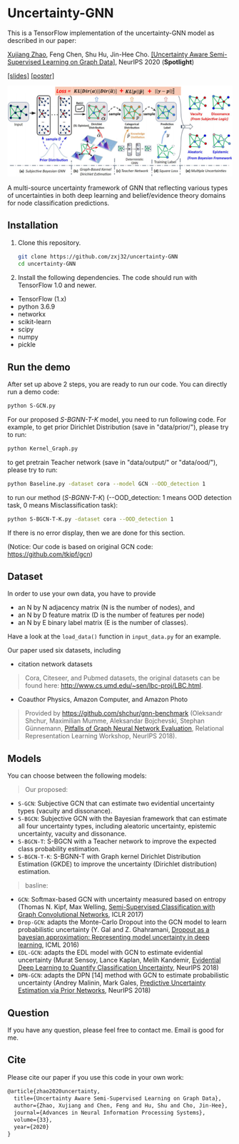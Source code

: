 # Uncertainty-GNN

This is a TensorFlow implementation of the uncertainty-GNN model as described in our paper:
 
[Xujiang Zhao](https://zxj32.github.io/), Feng Chen, Shu Hu, Jin-Hee Cho. [[Uncertainty Aware Semi-Supervised Learning on Graph Data]](https://zxj32.github.io/data/NIPS2020_Uncertainty.pdf), NeurIPS 2020 (**Spotlight**) 

[[slides]](https://zxj32.github.io/data/NIPS2020-Uncertainty_slides.pdf)    [[poster]](https://zxj32.github.io/data/NIPS2020-poster.pdf)


![Uncertainty Framework](framework.png)

A multi-source uncertainty framework of GNN that reflecting various types of uncertainties in both deep learning and belief/evidence theory domains for node classification predictions.


## Installation

1. Clone this repository.
   ```sh
   git clone https://github.com/zxj32/uncertainty-GNN
   cd uncertainty-GNN
   ```

2. Install the following dependencies. The code should run with TensorFlow 1.0 and newer.
* TensorFlow (1.x)
* python 3.6.9
* networkx
* scikit-learn
* scipy
* numpy
* pickle

## Run the demo

After set up above 2 steps, you are ready to run our code. You can directly run a demo code:
```bash
python S-GCN.py
```

For our proposed *S-BGNN-T-K* model, you need to run following code. For example, to get prior Dirichlet Distribution (save in "data/prior/"), please try to run:
```bash
python Kernel_Graph.py
```
to get pretrain Teacher network (save in "data/output/" or "data/ood/"), please try to run:
```bash
python Baseline.py -dataset cora --model GCN --OOD_detection 1
```

to run our method (*S-BGNN-T-K*) (--OOD_detection: 1 means OOD detection task, 0 means Misclassification task):
```bash
python S-BGCN-T-K.py -dataset cora --OOD_detection 1
```    
If there is no error display, then we are done for this section.

(Notice: Our code is based on original GCN code: https://github.com/tkipf/gcn)

## Dataset

In order to use your own data, you have to provide 
* an N by N adjacency matrix (N is the number of nodes), and
* an N by D feature matrix (D is the number of features per node)
* an N by E binary label matrix (E is the number of classes).

Have a look at the `load_data()` function in `input_data.py` for an example.

Our paper used six datasets, including 
* citation network datasets

> Cora, Citeseer, and Pubmed datasets, the original datasets can be found here: http://www.cs.umd.edu/~sen/lbc-proj/LBC.html.

* Coauthor Physics, Amazon Computer, and Amazon Photo

> Provided by https://github.com/shchur/gnn-benchmark (Oleksandr Shchur, Maximilian Mumme, Aleksandar Bojchevski, Stephan Günnemann, [Pitfalls of Graph Neural Network Evaluation](https://arxiv.org/abs/1811.05868), Relational Representation Learning Workshop, NeurIPS 2018).  


## Models

You can choose between the following models: 
>Our proposed:
* `S-GCN`: Subjective GCN that can estimate two evidential uncertainty types (vacuity and dissonance).
* `S-BGCN`: Subjective GCN with the Bayesian framework that can estimate all four uncertainty types, including aleatoric uncertainty, epistemic uncertainty, vacuity and dissonance.
* `S-BGCN-T`: S-BGCN with a Teacher network to improve the expected class probability estimation.
* `S-BGCN-T-K`: S-BGNN-T with Graph kernel Dirichlet Distribution Estimation (GKDE) to improve the uncertainty (Dirichlet distribution) estimation.

>basline:
* `GCN`: Softmax-based GCN with uncertainty measured based on entropy (Thomas N. Kipf, Max Welling, [Semi-Supervised Classification with Graph Convolutional Networks](http://arxiv.org/abs/1609.02907), ICLR 2017)
* `Drop-GCN`: adapts the Monte-Carlo Dropout into the GCN model to learn probabilistic uncertainty (Y. Gal and Z. Ghahramani, [Dropout as a bayesian approximation: Representing model uncertainty in deep learning](https://arxiv.org/abs/1506.02142), ICML 2016)
* `EDL-GCN`: adapts the EDL model with GCN to estimate evidential uncertainty (Murat Sensoy, Lance Kaplan, Melih Kandemir, [Evidential Deep Learning to Quantify Classification Uncertainty](https://arxiv.org/abs/1806.01768), NeurIPS 2018)
* `DPN-GCN`: adapts the DPN [14] method with GCN to estimate probabilistic uncertainty (Andrey Malinin, Mark Gales, [Predictive Uncertainty Estimation via Prior Networks](https://arxiv.org/abs/1802.10501), NeurIPS 2018)

## Question

If you have any question, please feel free to contact me. Email is good for me. 

## Cite

Please cite our paper if you use this code in your own work:

```
@article{zhao2020uncertainty,
  title={Uncertainty Aware Semi-Supervised Learning on Graph Data},
  author={Zhao, Xujiang and Chen, Feng and Hu, Shu and Cho, Jin-Hee},
  journal={Advances in Neural Information Processing Systems},
  volume={33},
  year={2020}
}
```

